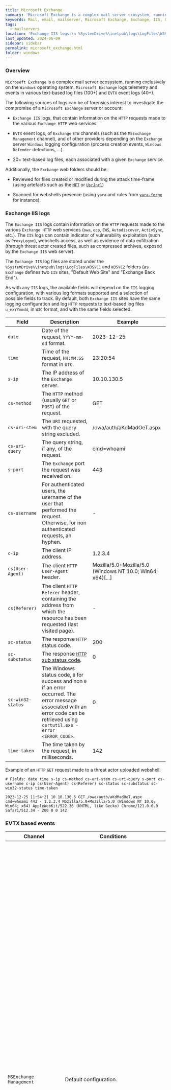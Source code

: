 ```yaml
---
title: Microsoft Exchange
summary: 'Microsoft Exchange is a complex mail server ecosystem, running exclusively on the Windows operating system. Microsoft Exchange logs telemetry and events in various text-based log files (100+) and EVTX event logs (40+).\n\nThe following sources of logs can be of forensics interest to investigate the compromise of a Microsoft Exchange server or account:\n - Exchange IIS logs, that contain information on the HTTP requests made to the various Exchange HTTP web services.\n - EVTX event logs, of Exchange ETW channels (such as the "MSExchange Management" channel), and of other providers depending on the Exchange server Windows logging configuration.\n - 20+ text-based log files, each associated with a given Exchange service.'
keywords: Mail, email, mailserver, Microsoft Exchange, Exchange, IIS, Outlook, EWS, ECP, OWA, ActiveSync, MAPI, Message Tracking, Autodiscover, OAB, RpcHttp, SMTP, MSExchange Management, MSExchange CmdletLogs, ExchangePowerShell, webshell, W3SVC1, W3SVC2, u_exYYmmdd, c-ip, CVE-2021-26855, 26858, 27065, 26857, ProxyLogon, Get-ExchangeServer, Get-Mailbox, Get-Recipient, Get-MailboxPermission, Get-MailboxRegionalConfiguration, Get-InboxRule, Search-Mailbox, New-MailboxSearch, New-MailboxExportRequest, Remove-MailboxExportRequest, Set-Mailbox, Set-InboxRule, New-InboxRule, Enable-InboxRule, New-TransportRule, Add-MailboxPermission, Add-MailboxFolderPermission, Add-RecipientPermission, Set-TransportRule, New-ManagementRoleAssignment, New-ExchangeCertificate
tags:
  - mailservers
location: 'Exchange IIS logs:\n %SystemDrive%\inetpub\logs\LogFiles\W3SVC1 and W3SVC2 folders.\n\n ETW channels:\n MSExchange Management, for usage of cmdlets from the ExchangePowerShell module (that interact with the Exchange Web Services API).\n Microsoft-Windows-Windows Defender/Operational, events 1006 / 1116 and 1007 / 1117, for detections of suspicious behavior related to Exchange.\n Security event 4688, if "Audit Process Creation" is enabled, to identity suspicious process spawned by the Exchange IIS process.\n\nExchange components (EWS, ECP, OWA, ExchangePowerShell, ActiveSync, MAPI, etc.) text-based logs:\n %SystemDrive%\Program Files\Microsoft\Exchange Server\V15\Logging and TransportRoles folders.'
last_updated: 2024-06-09
sidebar: sidebar
permalink: microsoft_exchange.html
folder: windows
---
```


### Overview

`Microsoft Exchange` is a complex mail server ecosystem, running exclusively on
the `Windows` operating system. `Microsoft Exchange` logs telemetry and
events in various text-based log files (100+) and `EVTX` event logs (40+).

The following sources of logs can be of forensics interest to investigate the
compromise of a `Microsoft Exchange` server or account:

  - `Exchange IIS` logs, that contain information on the `HTTP` requests made
    to the various `Exchange HTTP` web services.

  - `EVTX` event logs, of `Exchange` `ETW` channels (such as the
    `MSExchange Management` channel), and of other providers depending on the
    `Exchange` server `Windows` logging configuration (process creation events,
    `Windows Defender` detections, ...).

  - 20+ text-based log files, each associated with a given `Exchange` service.

Additionally, the `Exchange` web folders should be:

  - Reviewed for files created or modified during the attack time-frame (using
    artefacts such as the [`MFT`](./../windows/ntfs_mft.md) or
    [`UsrJnrl`](./../windows/ntfs_usnjrnl.md))

  - Scanned for webshells presence (using `yara` and rules from
    [`yara-forge`](https://yarahq.github.io/) for instance).

### Exchange IIS logs

The `Exchange IIS` logs contain information on the `HTTP` requests made to the
various `Exchange HTTP` web services (`owa`, `ecp`, `EWS`, `Autodiscover`,
`ActivSync`, etc.). The `IIS` logs can contain indicator of vulnerability
exploitation (such as `ProxyLogon`), webshells access, as well as evidence of
data exfiltration (through threat actor created files, such as compressed
archives, exposed by the `Exchange IIS` web server).

The `Exchange IIS` log files are stored under the
`%SystemDrive%\inetpub\logs\LogFiles\W3SVC1` and `W3SVC2` folders (as
`Exchange` defines two `IIS` sites, "Default Web Site" and "Exchange Back
End").

As with any `IIS` logs, the available fields will depend on the `IIS` logging
configuration, with various log formats supported and a selection of possible
fields to track. By default, both `Exchange IIS` sites have the same logging
configuration and log `HTTP` requests to text-based log files `u_exYYmmdd`, in
`W3C` format, and with the same fields selected.

| Field | Description | Example |
|-------|-------------|---------|
| `date` | Date of the request, `YYYY-mm-dd` format. | 2023-12-25 |
| `time` | Time of the request, `HH:MM:SS` format in `UTC`. | 23:20:54 |
| `s-ip` | The IP address of the `Exchange` server. | 10.10.130.5 |
| `cs-method` | The `HTTP` method (usually `GET` or `POST`) of the request. | GET |
| `cs-uri-stem` | The `URI` requested, with the query string excluded. | /owa/auth/aKdMadOeT.aspx |
| `cs-uri-query` | The query string, if any, of the request. | cmd=whoami |
| `s-port` | The `Exchange` port the request was received on. | 443 |
| `cs-username` | For authenticated users, the username of the user that performed the request. Otherwise, for non authenticated requests, an hyphen. | - |
| `c-ip` | The client IP address. | 1.2.3.4 |
| `cs(User-Agent)` | The client `HTTP` `User-Agent` header. | Mozilla/5.0+Mozilla/5.0 (Windows NT 10.0; Win64; x64)[...] |
| `cs(Referer)` | The client `HTTP` `Referer` header, containing the address from which the resource has been requested (last visited page). | - |
| `sc-status` | The response `HTTP` status code. | 200 |
| `sc-substatus` | The response [`HTTP` sub status code](https://learn.microsoft.com/en-us/troubleshoot/developer/webapps/iis/www-administration-management/http-status-code). | 0 |
| `sc-win32-status` | The Windows status code, `0` for success and non `0` if an error occurred. The error message associated with an error code can be retrieved using `certutil.exe -error <ERROR_CODE>`. | 0 |
| `time-taken` | The time taken by the request, in milliseconds. | 142 |

Example of an `HTTP` `GET` request made to a threat actor uploaded webshell:

```
# Fields: date time s-ip cs-method cs-uri-stem cs-uri-query s-port cs-username c-ip cs(User-Agent) cs(Referer) sc-status sc-substatus sc-win32-status time-taken

2023-12-25 11:54:21 10.10.130.5 GET /owa/auth/aKdMadOeT.aspx cmd=whoami 443 - 1.2.3.4 Mozilla/5.0+Mozilla/5.0 (Windows NT 10.0; Win64; x64) AppleWebKit/522.36 (KHTML, like Gecko) Chrome/121.0.0.0 Safari/512.34 - 200 0 0 142
```

### EVTX based events

| Channel | Conditions | Events |
|---------|------------|--------|
| `MSExchange Management` | Default configuration. | The `MSExchange CmdletLogs` provider logs, to the `MSExchange Management` channel, usage of cmdlets from the `ExchangePowerShell` module. The cmdlets of the `ExchangePowerShell` module can be used to perform a number of actions through the `Exchange Web Services (EWS)` API, such as managing the Exchange server and its mailboxes, searching and exporting mailboxes content, setting email forward rules, etc. <br><br> Event `1: Cmdlet suceeded. Cmdlet <CMDLET>, parameters <COMMAND_LINE_PARAMETERS>`. <br><br> Event `6: Cmdlet failed. Cmdlet <CMDLET>, parameters <COMMAND_LINE_PARAMETERS>`, with the error details in the raw event data. <br><br> Information of interest: <br> - The PowerShell `cmdlet` used, with the associated parameters. <br><br> Among other, the executions of the following `ExchangePowerShell` cmdlets should be reviewed: <br><br> *Reconnaissance* <br> - [`Get-ExchangeServer`](https://learn.microsoft.com/en-us/powershell/module/exchange/get-exchangeserver) <br> - [`Get-Mailbox`](https://learn.microsoft.com/en-us/powershell/module/exchange/get-mailbox) <br> - [`Get-Recipient`](https://learn.microsoft.com/en-us/powershell/module/exchange/get-recipient) <br> - [`Get-MailboxPermission`](https://learn.microsoft.com/en-us/powershell/module/exchange/get-mailboxpermission) <br> - [`Get-MailboxRegionalConfiguration`](https://learn.microsoft.com/en-us/powershell/module/exchange/get-mailboxregionalconfiguration) <br> - [`Get-InboxRule`](https://learn.microsoft.com/en-us/powershell/module/exchange/get-inboxrule) <br><br> *Mailbox search for data access* <br> - [`Search-Mailbox`](https://learn.microsoft.com/en-us/powershell/module/exchange/search-mailbox) <br> - [`New-MailboxSearch`](https://learn.microsoft.com/en-us/powershell/module/exchange/new-mailboxsearch) <br> - [`New-MailboxExportRequest`](https://learn.microsoft.com/en-us/powershell/module/exchange/new-mailboxexportrequest) <br> - [`Remove-MailboxExportRequest`](https://learn.microsoft.com/en-us/powershell/module/exchange/remove-mailboxexportrequest) <br><br> *Configuration of email forwarding for persistent data exfiltration (through direct email forwarding, inbox rules, or transport rules)* <br> - [`Set-Mailbox`](https://learn.microsoft.com/en-us/powershell/module/exchange/set-mailbox), with `ForwardingSmtpAddress` to forward emails or `HiddenFromAddressListsEnabled` to hide the mailbox from the `Global Address List` <br> - [`Set-InboxRule`](https://learn.microsoft.com/en-us/powershell/module/exchange/set-inboxrule) <br> - [`New-InboxRule`](https://learn.microsoft.com/en-us/powershell/module/exchange/new-inboxrule) <br> - [`Enable-InboxRule`](https://learn.microsoft.com/en-us/powershell/module/exchange/enable-inboxrule) <br> - [`New-TransportRule`](https://learn.microsoft.com/en-us/powershell/module/exchange/new-transportrule) <br><br> *Configuration of mailbox delegations for persistent access (to access a mailbox / mailbox's folder or to send emails from the mailbox)* <br> - [`Add-MailboxPermission`](https://learn.microsoft.com/en-us/powershell/module/exchange/add-mailboxpermission) <br> - [`Add-MailboxFolderPermission`](https://learn.microsoft.com/en-us/powershell/module/exchange/add-mailboxfolderpermission) <br> - [`Add-RecipientPermission`](https://learn.microsoft.com/en-us/powershell/module/exchange/add-recipientpermission) <br> - [`Set-TransportRule`](https://learn.microsoft.com/en-us/powershell/module/exchange/set-transportrule) <br><br> *Administration of the Exchange server* <br> - [`Set-RoleGroup`](https://learn.microsoft.com/fr-fr/powershell/module/exchange/set-rolegroup) <br> - [`New-ManagementRoleAssignment`](https://learn.microsoft.com/en-us/powershell/module/exchange/new-managementroleassignment), including the `Mailbox Import Export` role to export mailbox content <br> - [`New-ExchangeCertificate`](https://learn.microsoft.com/en-us/powershell/module/exchange/new-exchangecertificate) |
| `Microsoft-Windows-Windows Defender/Operational` | Requires `Windows Defender` to be running. | `Windows Defender` integrates a number of detections for suspicious `Exchange` behavior: `Exchange IIS` process spwaning `PowerShell` or `cmd` (`IISExchgSpawnCMD.A`), exploitation of the `ProxyLogon` vulnerability (`Exploit:Win32/CVE-2021-31207.B` / `Behavior:Win32/SuspExchgSession.E`), etc. <br><br> Standard [events `1006` / `1116` and `1007` / `1117`](./../windows/etw_windows_defender.md#windows-defender-malware-detection-events) will be logged for detections of suspicious behavior related to `Exchange`. |
| `Security` | Requires `Audit Process Creation` to be enabled. <br><br> Requires `ProcessCreationIncludeCmdLine_Enabled` to be enabled for the command line to be logged. | [Event `4688: A new process has been created`](./../windows/etw_process_creation.md). <br><br> Can be used to identity suspicious process (`NewProcessName`), such as `powershell.exe` or `cmd.exe`, spawned (`ParentProcessName`) by the `Exchange IIS` process `w3wp.exe`. |

### Exchange components text-based logs

#### Overview

`Exchange` default install folder: `%SystemDrive%\Program Files\Microsoft\Exchange Server\V15\`.

| Component | Path | Description |
|-----------|------|-------------|
| `Exchange AgentLog` | \<EXCHANGE_FOLDER\>\TransportRoles\Logs\FrontEnd\AgentLog\AgentLog\*.log | `AgentLog` logs contain the actions performed on a message by specific [`Exchange` anti-spam agents](https://learn.microsoft.com/en-us/exchange/anti-spam-agent-logging-exchange-2013-help). |
| `Exchange Autodiscover HttpProxy` | \<EXCHANGE_FOLDER\>\Logging\HttpProxy\Autodiscover\HttpProxy_\*.log | `Autodiscover` logs contain client interactions to the [`Autodiscover` service](https://learn.microsoft.com/en-us/exchange/architecture/client-access/autodiscover), which is used by clients to retrieve information on the `Exchange` infrastructure. `Autodiscover` is typically used to find the `EWS` endpoint `URL` for `Exchange Web Services (EWS)` clients. |
| `Exchange CosmosQueue` | \<EXCHANGE_FOLDER\>\Logging\CosmosQueue\audit\*.LOG | `CosmosQueue` logs contain some administration actions performed, such as `New-Mailbox` or `Set-Mailbox`, with the account that performed the operation. |
| `Exchange ActiveSync (EAS) HttpProxy` | \<EXCHANGE_FOLDER\>\Logging\HttpProxy\Eas\HttpProxy_\*.log | `Exchange ActiveSync` logs contain client interactions through the [`Exchange ActiveSync`](https://learn.microsoft.com/en-us/exchange/clients/exchange-activesync/exchange-activesync) protocol. `Exchange ActiveSync` is an `Exchange` synchronization protocol design to let mobile devices access their mailbox items (such as email messages, meetings, and contacts). |
| `Exchange Control Panel (ECP)` | \<EXCHANGE_FOLDER\>\Logging\ECP\Activity\ECPActivity_\*.LOG <br><br> \<EXCHANGE_FOLDER\>\Logging\ECP\Server\ECPServer\*.LOG <br><br> \<EXCHANGE_FOLDER\>\Logging\HttpProxy\Ecp\HttpProxy_\*.log | `Exchange Control Panel (ECP)` logs contain client interactions with the web-based management console [`Exchange Control Panel (ECP)` interface](https://learn.microsoft.com/en-us/exchange/architecture/client-access/exchange-admin-center?view=exchserver-2019). The `ECP`, accessible at `https://<EXCHANGE_SERVER>/ecp`, can be used to administer `Exchange` components (management of mailboxes, creation of policies to manage mail traffic, etc.). |
| `Exchange Web Services (EWS)` API | \<EXCHANGE_FOLDER\>\Logging\Ews\Ews_\*.log <br><br> \<EXCHANGE_FOLDER\>\Logging\HttpProxy\Ews\HttpProxy_\*.log | `Exchange Web Services` logs contain client interactions with the [`EWS` API](https://learn.microsoft.com/en-us/exchange/client-developer/exchange-web-services/ews-applications-and-the-exchange-architecture), which provides access to mailbox items (such as email messages, meetings, and contacts). The `EWS` API is notably used by the cmdlets of the `ExchangePowerShell` module. |
| `Exchange Messaging Application Programming Interface (MAPI)` | \<EXCHANGE_FOLDER\>\Logging\HttpProxy\Mapi\HttpProxy_\*.log | [`Exchange Messaging Application Programming Interface (MAPI)`](https://learn.microsoft.com/en-us/exchange/clients/mapi-over-http/mapi-over-http) over `HTTP` `HttpProxy` logs. The `MAPI` transport protocol is notably used by the `Outlook` client to access and synchronize locally mailboxes data. |
| `Exchange Message Tracking` | \<EXCHANGE_FOLDER\>\TransportRoles\Logs\MessageTracking\MSG\*.LOG | [`Exchange Message Tracking` logs](https://learn.microsoft.com/en-us/Exchange/mail-flow/transport-logs/message-tracking) contain detailed information about the history of each email message as it travels through an `Exchange` server, including the emails sender and recipient addresses and subject. |
| `Exchange Offline Address Book (OAB)` | \<EXCHANGE_FOLDER\>\Logging\HttpProxy\Oab\HttpProxy_\*.log | `Exchange Offline Address Book (OAB)` logs contain access to the `OAB` feature, which allow `Outlook` users to cache the contents of the `Global Address List (GAL)` (to access it even when no longer connected to an `Exchange` server). |
| `Exchange Outlook Web Access (OWA)` | \<EXCHANGE_FOLDER\>\Logging\HttpProxy\Owa\HttpProxy_\*.log | `Exchange Outlook Web Access (OWA)` logs contain clients interactions with the `Outlook Web Access (OWA)` webmail interface, that can be used by end-users to access and manage their mailbox (reading, sending, and deletion of emails, creation of inbox rules, etc.). |
| `PowerShell CmdletInfra` and `HttpProxy` | \<EXCHANGE_FOLDER\>\Logging\CmdletInfra\LocalPowerShell\Cmdlet\\* <br><br> \<EXCHANGE_FOLDER\>\Logging\CmdletInfra\Powershell-Proxy\Cmdlet\\* <br><br> \<EXCHANGE_FOLDER\>\Logging\HttpProxy\PowerShell\HttpProxy_\*.log | `PowerShell CmdletInfra` and `HttpProxy` logs contain the `ExchangePowerShell` cmdlets executed, and can be an alternative to the `MSExchange Management.evtx` event logs. <br><br> Information of interest: <br> - The PowerShell `cmdlet` used, with the associated parameters. <br> - The user that executed the cmdlet. |
| `Exchange RPC over HTTP` | \<EXCHANGE_FOLDER\>\Logging\HttpProxy\RpcHttp\HttpProxy_\*.log | `Exchange RPC over HTTP` log contains requests over the `RpcHttp` transport protocol, which is / was notably used by the `Outlook` client for mailboxes access. The `RpcHttp` transport protocol has been replaced by the `MAPI over HTTP` protocol. |
| `Exchange SmtpReceive` <br><br> `Exchange SmtpSend` | \<EXCHANGE_FOLDER\>\TransportRoles\Logs\FrontEnd\ProtocolLog\SmtpReceive\RECV\*.LOG <br><br> \<EXCHANGE_FOLDER\>\TransportRoles\Logs\FrontEnd\ProtocolLog\SmtpSend\SEND\*.LOG | `Exchange SMTP Receive` and `Exchange SMTP Send Protocol` protocols logs contain, respectively, the inbound and outbound `SMTP` requests. |

#### Examples of (some) Exchange components logs

{% include note.html content="Exchange AgentLog logs" %}

Example log filename: `AgentLog20220913-1.LOG`.

```
#Software: Microsoft Exchange Server
#Version: 15.0.0.0
#Log-type: Agent Log
#Date: 2022-09-13T14:38:59.177Z
#Fields: Timestamp,SessionId,LocalEndpoint,RemoteEndpoint,EnteredOrgFromIP,MessageId,P1FromAddress,P2FromAddresses,Recipient,NumRecipients,Agent,Event,Action,SmtpResponse,Reason,ReasonData,Diagnostics,NetworkMsgID,TenantID,Directionality
2022-09-13T14:38:59.177Z,1234DADADA795F2,10.10.10.10,95.11.22.33:46904,95.11.22.33,,user.name@domain.com,user.name@domain.com;,user.name2@domain2.com,1,Inbound Trust Agent,OnEndOfHeaders,ModifyHeaders,,,,Cross premises headers filtered,12345678-3232-2323-1111-12345679987,,Incoming
2022-09-13T14:51:57.936Z,1234DADADA79623,10.10.10.10,95.11.22.33:56804,95.11.22.33,,user.name@domain.com,user.name@domain.com;,user.name2@domain2.com,1,Inbound Trust Agent,OnEndOfHeaders,ModifyHeaders,,,,Cross premises headers filtered,12345678-3232-2323-1111-98765465465,,Incoming
```

{% include note.html content="Exchange Autodiscover HttpProxy logs" %}

Example log filename: `Autodiscover\HttpProxy_2023010919-1.LOG`.

```
#Software: Microsoft Exchange Server
#Version: 15.01.2375.007
#Log-type: HttpProxy Logs
#Date: 2023-01-09T19:00:00.130Z
#Fields: DateTime,RequestId,MajorVersion,MinorVersion,BuildVersion,RevisionVersion,ClientRequestId,Protocol,UrlHost,UrlStem,ProtocolAction,AuthenticationType,IsAuthenticated,AuthenticatedUser,Organization,AnchorMailbox,UserAgent,ClientIpAddress,ServerHostName,HttpStatus,BackEndStatus,ErrorCode,Method,ProxyAction,TargetServer,TargetServerVersion,RoutingType,RoutingHint,BackEndCookie,ServerLocatorHost,ServerLocatorLatency,RequestBytes,ResponseBytes,TargetOutstandingRequests,AuthModulePerfContext,HttpPipelineLatency,CalculateTargetBackEndLatency,GlsLatencyBreakup,TotalGlsLatency,AccountForestLatencyBreakup,TotalAccountForestLatency,ResourceForestLatencyBreakup,TotalResourceForestLatency,ADLatency,SharedCacheLatencyBreakup,TotalSharedCacheLatency,ActivityContextLifeTime,ModuleToHandlerSwitchingLatency,ClientReqStreamLatency,BackendReqInitLatency,BackendReqStreamLatency,BackendProcessingLatency,BackendRespInitLatency,BackendRespStreamLatency,ClientRespStreamLatency,KerberosAuthHeaderLatency,HandlerCompletionLatency,RequestHandlerLatency,HandlerToModuleSwitchingLatency,ProxyTime,CoreLatency,RoutingLatency,HttpProxyOverhead,TotalRequestTime,RouteRefresherLatency,UrlQuery,BackEndGenericInfo,GenericInfo,GenericErrors,EdgeTraceId,DatabaseGuid,UserADObjectGuid,PartitionEndpointLookupLatency,RoutingStatus
2023-01-09T19:00:00.130Z,5e58f5e5-1ddc-48d3-82c6-0199bc121640,15,1,2375,7,,Autodiscover,autodiscover.domain.com,/autodiscover/autodiscover.xml,,NTLM,true,DOMAIN\username,,Sid~S-1-5-21-123456789-9876543211-123456798-4343,AppleExchangeWebServices/818.120.2 accountsd/113,95.1.2.3,SERVER-HOSTNAME,200,200,,POST,Proxy,SERVER-HOSTNAME.domain.test,15.01.2375.000,IntraForest,WindowsIdentity,Database~fb7adba2-51f4-47e3-b170-fd39f85aaf35~~2023-02-08T18:59:59~domain.test~1,,,336,327,,,0,0,,0,,0,,0,0,,0,13,0,1,0,0,11,0,0,0,0,0,13,0,11,1,1,1,13,,,,BeginRequest=2023-01-09T19:00:00.116Z;CorrelationID=<empty>;ProxyState-Run=None;RandomBE=SERVER-HOSTNAME.domain.test~1942063431;FEAuth=BEVersion-1942063431;BeginGetRequestStream=2023-01-09T19:00:00.117Z;OnRequestStreamReady=2023-01-09T19:00:00.118Z;BeginGetResponse=2023-01-09T19:00:00.118Z;OnResponseReady=2023-01-09T19:00:00.129Z;EndGetResponse=2023-01-09T19:00:00.129Z;ProxyState-Complete=ProxyResponseData;SharedCacheGuard=0;EndRequest=2023-01-09T19:00:00.130Z;,,,|RoutingDB:fb7adba2-51f4-47e3-b170-fd39f85aaf35|RoutingDB:fb7adba2-51f4-47e3-b170-fd39f85aaf35,,,CafeV1
```

{% include note.html content="Exchange CosmosQueue logs" %}

Example log filename: `audit20230111-1.LOG`.

```
#Software: Microsoft Exchange
#Version: 15.01.2375.007
#Log-type: audit
#Date: 2023-01-11T15:56:33.189Z
#Fields: Timestamp,Server,TenantId,RecordType,Data,UserKey,RecordId,Operation,Workload,ResultStatus,Version,Scope
2023-01-11T15:56:33.189Z,SERVER-HOSTNAME,00000000-0000-0000-0000-000000000000,ExchangeAdmin,"{""CreationTime"":""2023-01-11T16:56:11"",""Id"":""12345678-1234-1234-123456789987654"",""Operation"":""Set-Mailbox"",""OrganizationId"":""00000000-0000-0000-0000-000000000000"",""RecordType"":1,""ResultStatus"":""True"",""UserKey"":""AUTORITE NT\\Système (MSExchangeHMHost)"",""UserType"":3,""Version"":1,""Workload"":""Exchange"",""ObjectId"":""DOMAIN.TEST\/Microsoft Exchange System Objects\/Monitoring Mailboxes\/HealthMailboxXXX"",""UserId"":""AUTORITE NT\\Système (MSExchangeHMHost)"",""ExternalAccess"":false,""OrganizationName"":""First Org"",""OriginatingServer"":""SERVER-HOSTNAME (15.01.2375.007)"",""Parameters"":[{""Name"":""Identity"",""Value"":""DOMAIN.TEST\/Microsoft Exchange System Objects\/Monitoring Mailboxes\/HealthMailboxXXX""},{""Name"":""Password"",""Value"":""<Secure Information Omitted>""}]}",AUTORITE NT\Système (MSExchangeHMHost),12345678-1234-1234-123456789987654,Set-Mailbox,Exchange,True,1,Online
```

{% include note.html content="Exchange ActiveSync (EAS) HttpProxy logs" %}

Example log filename: `Eas\HttpProxy_2023011116-1.LOG`.

```
#Software: Microsoft Exchange Server
#Version: 15.01.2375.007
#Log-type: HttpProxy Logs
#Date: 2023-01-11T16:00:11.478Z
#Fields: DateTime,RequestId,MajorVersion,MinorVersion,BuildVersion,RevisionVersion,ClientRequestId,Protocol,UrlHost,UrlStem,ProtocolAction,AuthenticationType,IsAuthenticated,AuthenticatedUser,Organization,AnchorMailbox,UserAgent,ClientIpAddress,ServerHostName,HttpStatus,BackEndStatus,ErrorCode,Method,ProxyAction,TargetServer,TargetServerVersion,RoutingType,RoutingHint,BackEndCookie,ServerLocatorHost,ServerLocatorLatency,RequestBytes,ResponseBytes,TargetOutstandingRequests,AuthModulePerfContext,HttpPipelineLatency,CalculateTargetBackEndLatency,GlsLatencyBreakup,TotalGlsLatency,AccountForestLatencyBreakup,TotalAccountForestLatency,ResourceForestLatencyBreakup,TotalResourceForestLatency,ADLatency,SharedCacheLatencyBreakup,TotalSharedCacheLatency,ActivityContextLifeTime,ModuleToHandlerSwitchingLatency,ClientReqStreamLatency,BackendReqInitLatency,BackendReqStreamLatency,BackendProcessingLatency,BackendRespInitLatency,BackendRespStreamLatency,ClientRespStreamLatency,KerberosAuthHeaderLatency,HandlerCompletionLatency,RequestHandlerLatency,HandlerToModuleSwitchingLatency,ProxyTime,CoreLatency,RoutingLatency,HttpProxyOverhead,TotalRequestTime,RouteRefresherLatency,UrlQuery,BackEndGenericInfo,GenericInfo,GenericErrors,EdgeTraceId,DatabaseGuid,UserADObjectGuid,PartitionEndpointLookupLatency,RoutingStatus
2023-01-11T16:06:06.997Z,823d6c00-01f1-4067-9002-18ff1cf2e5d9,15,1,2375,7,,Eas,webmail.domain.com,/Microsoft-Server-ActiveSync/default.eas,,Basic,true,DOMAIN\username,,Sid~S-1-5-21-123456789-9876543211-123456798-4343,Outlook-iOS-Android/1.0,20.10.20.30,SERVER-HOSTNAME,403,403,,OPTIONS,Proxy,SERVER-HOSTNAME.domain.test,15.01.2375.000,IntraForest,WindowsIdentity-NoDatabase,,,,0,5278,,,30,7,,0,2;,2,,0,2,,0,19068,1,,,,19027,0,0,1,0,0,19037,0,19028,10,10,40,19068,,?Cmd=Options&User=domain.test%5Cusername&DeviceId=1234567987987987987987987987987&DeviceType=Outlook,,BeginRequest=2023-01-11T16:05:47.929Z;CorrelationID=<empty>;ProxyState-Run=None;AccountForestGuard_domain.test=1;FEAuth=BEVersion-1942063431;RoutingEntry=DatabaseGuid:fb7adba2-51f4-47e3-b170-fd39f85aaf35%40domain.test%40domain.test Server:SERVER-HOSTNAME.domain.test+1942063431@638070367506148886;NewConnection=fe80::1234:5678:62ef:245e%3&0;BeginGetResponse=2023-01-11T16:05:47.970Z;OnResponseReady=2023-01-11T16:06:06.996Z;EndGetResponse=2023-01-11T16:06:06.996Z;ProxyState-Complete=ProxyResponseData;SharedCacheGuard=0;EndRequest=2023-01-11T16:06:06.997Z;I32:ATE.C[DC-HOSTNAME.domain.test]=2;F:ATE.AL[DC-HOSTNAME.domain.test]=0.5;I32:ADS.C[DC-HOSTNAME]=2;F:ADS.AL[DC-HOSTNAME]=1.700816,WebExceptionStatus=ProtocolError;ResponseStatusCode=403;WebException=System.Net.WebException: Le serveur distant a retourné une erreur : (403) Interdit.    à System.Net.HttpWebRequest.EndGetResponse(IAsyncResult asyncResult)    à Microsoft.Exchange.HttpProxy.ProxyRequestHandler.<>c__DisplayClass197_0.<OnResponseReady>b__0();,,|RoutingDB:fb7adba2-51f4-47e3-b170-fd39f85aaf35,,,CafeV1
```

{% include note.html content="Exchange Control Panel (ECP)` Activity logs" %}

Example log filename: `ECPActivity_11500_20230111-1.LOG`.

```
#Software: Microsoft Exchange Server
#Version: 15.0.0.0
#Log-type: ECP Activity Context Log
#Date: 2023-01-10T00:02:11.539Z
#Fields: TimeStamp,ServerName,EventId,EventData
2023-01-10T00:52:12.021Z,SERVER-HOSTNAME,Request,S:PSA=<PII>HealthMailboxXXX@domain.com</PII>;S:URL=https://localhost:444/ecp/RulesEditor/InboxRules.svc/GetList?msExchEcpCanary=CANARY-fk60n05Eauw.;S:Bld=15.1.2375.7;S:ActID=12345678-1234-1234-123456789987654;Dbl:MAPI.T[SERVER-HOSTNAME.44445678-1234-1234-123456789987654]=3;Dbl:BudgUse.T[]=12.0008001327515;I32:ADS.C[DC-HOSTNAME]=1;F:ADS.AL[DC-HOSTNAME]=1.692039;I32:ADR.C[DC-HOSTNAME]=2;F:ADR.AL[DC-HOSTNAME]=0.5463775;Dbl:EXR.T[SERVER-HOSTNAME.44445678-1234-1234-123456789987654]=1;I32:ROP.C[SERVER-HOSTNAME.44445678-1234-1234-123456789987654]=13654639;I32:MAPI.C[SERVER-HOSTNAME.44445678-1234-1234-123456789987654]=9;I32:RPC.C[SERVER-HOSTNAME.44445678-1234-1234-123456789987654]=4;I32:ATE.C[DC-HOSTNAME.DOMAIN.TEST]=2;F:ATE.AL[DC-HOSTNAME.DOMAIN.TEST]=0;Dbl:RPC.T[SERVER-HOSTNAME.44445678-1234-1234-123456789987654]=3;Dbl:VCGS.T[SERVER-HOSTNAME]=0;I32:MB.C[SERVER-HOSTNAME.44445678-1234-1234-123456789987654]=4;F:MB.AL[SERVER-HOSTNAME.44445678-1234-1234-123456789987654]=0.75;I32:VCGS.C[SERVER-HOSTNAME]=1;S:WLM.Bal=2.147484E+09;Dbl:WLM.TS=16
2023-01-10T00:47:12.020Z,SERVER-HOSTNAME,Request,S:URL=https://localhost:444/ecp/logoff.aspx;S:Bld=15.1.2375.7;S:ActID=555555678-1234-1234-123456789987654;Dbl:WLM.TS=0
```

{% include note.html content="Exchange Control Panel (ECP)` Server logs" %}

Example log filename: `ECPServer20230111-1.LOG`.

```
#Software: Microsoft Exchange Server
#Version: 15.0.0.0
#Log-type: ECP Server Log
#Date: 2023-01-11T00:02:33.938Z
#Fields: TimeStamp,ServerName,EventId,EventData
2023-01-11T00:02:33.966Z,SERVER-HOSTNAME,ECP.Request,S:TIME=13;S:SID=666655678-1234-1234-123456789987654;S:CMD=Get-InboxRule;S:REQID=;S:URL=/ecp/RulesEditor/InboxRules.svc/GetList?msExchEcpCanary=CANARY;S:REFERRER=;S:EX=;S:ACTID=775555678-1234-1234-123456789987654;S:RS=0;S:BLD=15.1.2375.7;S:TNAME=<null>;S:TID=;S:USID=88555678-1234-1234-123456789987654;S:EDOID=;S:ACID=
```

{% include note.html content="Exchange Control Panel (ECP) HttpProxy logs" %}

Example log filename: `Ecp\HttpProxy_2023010611-1.LOG`.

```
#Software: Microsoft Exchange Server
#Version: 15.01.2375.007
#Log-type: HttpProxy Logs
#Date: 2023-01-06T11:00:05.327Z
#Fields: DateTime,RequestId,MajorVersion,MinorVersion,BuildVersion,RevisionVersion,ClientRequestId,Protocol,UrlHost,UrlStem,ProtocolAction,AuthenticationType,IsAuthenticated,AuthenticatedUser,Organization,AnchorMailbox,UserAgent,ClientIpAddress,ServerHostName,HttpStatus,BackEndStatus,ErrorCode,Method,ProxyAction,TargetServer,TargetServerVersion,RoutingType,RoutingHint,BackEndCookie,ServerLocatorHost,ServerLocatorLatency,RequestBytes,ResponseBytes,TargetOutstandingRequests,AuthModulePerfContext,HttpPipelineLatency,CalculateTargetBackEndLatency,GlsLatencyBreakup,TotalGlsLatency,AccountForestLatencyBreakup,TotalAccountForestLatency,ResourceForestLatencyBreakup,TotalResourceForestLatency,ADLatency,SharedCacheLatencyBreakup,TotalSharedCacheLatency,ActivityContextLifeTime,ModuleToHandlerSwitchingLatency,ClientReqStreamLatency,BackendReqInitLatency,BackendReqStreamLatency,BackendProcessingLatency,BackendRespInitLatency,BackendRespStreamLatency,ClientRespStreamLatency,KerberosAuthHeaderLatency,HandlerCompletionLatency,RequestHandlerLatency,HandlerToModuleSwitchingLatency,ProxyTime,CoreLatency,RoutingLatency,HttpProxyOverhead,TotalRequestTime,RouteRefresherLatency,UrlQuery,BackEndGenericInfo,GenericInfo,GenericErrors,EdgeTraceId,DatabaseGuid,UserADObjectGuid,PartitionEndpointLookupLatency,RoutingStatus
2023-01-06T11:47:32.435Z,29d1a846-41f6-4da6-9dbf-dd8a9151ce59,15,1,2375,7,,Ecp,95.1.2.3,/ecp/Current/exporttool/microsoft.exchange.ediscovery.exporttool.application,,FBA,false,,,ServerVersion~Version 15.0 (Build 0.0),Mozilla/5.0 zgrab/0.x,95.5.6.8,SERVER-HOSTNAME,200,200,,GET,Proxy,SERVER-HOSTNAME.domain.test,15.01.2375.000,IntraForest,EDiscoveryExportTool-ServerVersion,,,,0,10112,,,0,6,,0,,0,,0,0,,0,29,0,,,,21,1,0,0,,0,29,0,23,7,8,8,29,,,,BeginRequest=2023-01-06T11:47:32.406Z;CorrelationID=<empty>;ProxyState-Run=None;FEAuth=BEVersion-1942063431;Krb=UA;CT=An;NewConnection=95.1.2.3&0;BeginGetResponse=2023-01-06T11:47:32.413Z;OnResponseReady=2023-01-06T11:47:32.435Z;EndGetResponse=2023-01-06T11:47:32.435Z;ProxyState-Complete=ProxyResponseData;SharedCacheGuard=0;EndRequest=2023-01-06T11:47:32.435Z;,,,,,,CafeV1
```

{% include note.html content="Exchange Web Services (EWS) logs" %}

Example log filename: `Ews_2023010616-1.LOG`.

```
#Software: Microsoft Exchange Server
#Version: 15.01.2375.007
#Log-type: EWS Logs
#Date: 2023-01-06T16:00:06.386Z
#Fields: DateTime,RequestId,MajorVersion,MinorVersion,BuildVersion,RevisionVersion,Ring,ClientRequestId,AuthenticationType,IsAuthenticated,AuthenticatedUser,Organization,UserAgent,VersionInfo,ClientIpAddress,ServerHostName,FrontEndServer,SoapAction,HttpStatus,RequestSize,ResponseSize,ErrorCode,ImpersonatedUser,ProxyAsUser,ActAsUser,Cookie,CorrelationGuid,PrimaryOrProxyServer,TaskType,RemoteBackendCount,LocalMailboxCount,RemoteMailboxCount,LocalIdCount,RemoteIdCount,BeginBudgetConnections,EndBudgetConnections,BeginBudgetHangingConnections,EndBudgetHangingConnections,BeginBudgetAD,EndBudgetAD,BeginBudgetCAS,EndBudgetCAS,BeginBudgetRPC,EndBudgetRPC,BeginBudgetFindCount,EndBudgetFindCount,BeginBudgetSubscriptions,EndBudgetSubscriptions,MDBResource,MDBHealth,MDBHistoricalLoad,ThrottlingPolicy,ThrottlingDelay,ThrottlingRequestType,TotalDCRequestCount,TotalDCRequestLatency,TotalMBXRequestCount,TotalMBXRequestLatency,RecipientLookupLatency,ExchangePrincipalLatency,HttpPipelineLatency,CheckAccessCoreLatency,AuthModuleLatency,CallContextInitLatency,PreExecutionLatency,CoreExecutionLatency,TotalRequestTime,DetailedExchangePrincipalLatency,ClientStatistics,GenericInfo,AuthenticationErrors,GenericErrors,Puid,StartTime,ProcessId,TimeInGC,StartTotalMemory,EndTotalMemory,StartGCCounts,EndGCCounts,TokenBasedThrottlingPolicy,BudgetKey,CoinsCharged,CoinsChargedMethod,SidBudgetInfo,AppBudgetInfo,TenantBudgetInfo,ResourceAccessed,ResourceHealthBasedThreshold,ThrottledBy,BackoffHint,WorkClassification
2023-01-06T16:00:06.410Z,5399c497-d85f-4914-bc22-1ff088e33d72,15,1,2375,7,Unknown,,Logon,true,HealthMailboxXXX@domain.test,DOMAIN.TEST,Ews_AM_Probe/Local (ExchangeServicesClient/15.01.2375.007),Target=None;Req=Exchange2010_SP1/Exchange2010_SP1;,::1,SERVER_HOSTNAME,,GetFolder,200,666,,,HealthMailboxXXX@domain.test,,,92e4ad319de84a06a5baf5b123456789,03a7c763-3ad2-4fac-8313-2b63d63630b3,PrimaryServer,LocalTask,0,1,0,1,0,,,,,,,,,,,,,,,,,,,,[C],0,0,1,0,10,,1,10,,0,14,1,17,,MessageId_0=12345678-9876-451c-ada2-1e987689112c;ResponseTime_0=20;SoapAction_0=GetFolder;,SKU=Unknown;App_BeginReq_Start=0;App_BeginReq_End=0;GetHandler_Start=0;RequestHandler=Wcf;GetHandler_End=0;BackEndAuthenticator=WindowsAuthenticator;TotalBERehydrationModuleLatency=0;CSCWTI=0;ADIdentityCache=Miss;CSCWTI=0;cpn=RUM_ABR/RUM_ABRC/ABR/APAR/EWS_CE/EWS_CEC/APSRH/APRHE/RUM_AER/RUM_AERC/AER/AERC/;cpv=0/0/0/0/15/16/17/17/17/17/17/17/;MailboxTypeCacheSize=21;S:cmn=ID_CDFMS.T;S:AspDispatchLatency.BeginRequest=0;S:ADRS.InclI=1;S:cmv=0;S:AspDispatchLatency.EndRequest=0;S:ADRS.Check=00;S:ServiceTaskMetadata.WatsonReportCount=0;S:WLM.Bal=299999;S:ServiceTaskMetadata.ServiceCommandBegin=15;S:ServiceTaskMetadata.ServiceCommandEnd=16;S:ActivityStandardMetadata.Component=Ews;S:WLM.BT=Ews;S:EwsMetadata.ParticipantResolveLatency=0;S:EwsMetadata.HttpHandlerGetterLatency=0;Dbl:WLM.TS=17;Dbl:MAPI.T[DOMAIN.TEST.fb7adba2-51f4-47e3-b170-fd39f85aaf35]=0;Dbl:BudgUse.T[]=2.00119996070862;I32:ADS.C[DOMAIN.TEST]=1;F:ADS.AL[DOMAIN.TEST]=5.46475;Dbl:CCpu.T[CMD]=0;I32:ROP.C[SERVER-HOSTNAME.fb7adba2-51f4-47e3-b170-fd39f85aaf35]=2898759;I32:MAPI.C[SERVER-HOSTNAME.fb7adba2-51f4-47e3-b170-fd39f85aaf35]=2;I32:RPC.C[SERVER-HOSTNAME.fb7adba2-51f4-47e3-b170-fd39f85aaf35]=1;I32:ATE.C[DOMAIN.TEST.domain.test]=1;F:ATE.AL[DOMAIN.TEST.domain.test]=1;I32:MB.C[SERVER-HOSTNAME.fb7adba2-51f4-47e3-b170-fd39f85aaf35]=1;F:MB.AL[SERVER-HOSTNAME.fb7adba2-51f4-47e3-b170-fd39f85aaf35]=0,,,,2023-01-06T16:00:06.387Z,9716,,137332048,139253608,4038_450_53,4038_450_53,,,,,,,,,,,,
```

{% include note.html content="Exchange Web Services (EWS) HttpProxy logs" %}

Example log filename: `Ews\HttpProxy_2023010601-1.LOG`.

```
#Software: Microsoft Exchange Server
#Version: 15.01.2375.007
#Log-type: HttpProxy Logs
#Date: 2023-01-06T01:00:05.345Z
#Fields: DateTime,RequestId,MajorVersion,MinorVersion,BuildVersion,RevisionVersion,ClientRequestId,Protocol,UrlHost,UrlStem,ProtocolAction,AuthenticationType,IsAuthenticated,AuthenticatedUser,Organization,AnchorMailbox,UserAgent,ClientIpAddress,ServerHostName,HttpStatus,BackEndStatus,ErrorCode,Method,ProxyAction,TargetServer,TargetServerVersion,RoutingType,RoutingHint,BackEndCookie,ServerLocatorHost,ServerLocatorLatency,RequestBytes,ResponseBytes,TargetOutstandingRequests,AuthModulePerfContext,HttpPipelineLatency,CalculateTargetBackEndLatency,GlsLatencyBreakup,TotalGlsLatency,AccountForestLatencyBreakup,TotalAccountForestLatency,ResourceForestLatencyBreakup,TotalResourceForestLatency,ADLatency,SharedCacheLatencyBreakup,TotalSharedCacheLatency,ActivityContextLifeTime,ModuleToHandlerSwitchingLatency,ClientReqStreamLatency,BackendReqInitLatency,BackendReqStreamLatency,BackendProcessingLatency,BackendRespInitLatency,BackendRespStreamLatency,ClientRespStreamLatency,KerberosAuthHeaderLatency,HandlerCompletionLatency,RequestHandlerLatency,HandlerToModuleSwitchingLatency,ProxyTime,CoreLatency,RoutingLatency,HttpProxyOverhead,TotalRequestTime,RouteRefresherLatency,UrlQuery,BackEndGenericInfo,GenericInfo,GenericErrors,EdgeTraceId,DatabaseGuid,UserADObjectGuid,PartitionEndpointLookupLatency,RoutingStatus
2023-01-06T01:00:05.344Z,3656c386-6be1-4301-865a-27c1f99599bd,15,1,2375,7,,Ews,localhost,/ews/,,Negotiate,true,DOMAIN\HealthMailboxXXX,,Sid~S-1-5-21-123456789-9876543211-123456798-1142,AMProbe/Local/ClientAccess,127.0.0.1,SERVER_HOSTNAME,200,,,GET,Proxy,server_hostname.domain.test,15.01.2375.000,IntraForest,WindowsIdentity,,,,0,,,,0,1,,0,,0,,0,0,,0,1,0,,,,,,,,,0,1,0,,1,,1,1,,,,BeginRequest=2023-01-06T01:00:05.343Z;CorrelationID=<empty>;ProxyState-Run=None;FEAuth=BEVersion-1942063431;ProxyState-Complete=PrepareServerRequest;SharedCacheGuard=0;EndRequest=2023-01-06T01:00:05.344Z;,,,|RoutingDB:fb7adba2-51f4-47e3-b170-fd39f85aaf35,,,CafeV1
```

{% include note.html content="Exchange Messaging Application Programming Interface (MAPI) HttpProxy logs" %}

Example log filename: `Mapi\HttpProxy_2023010601-1.LOG`.

```
#Software: Microsoft Exchange Server
#Version: 15.01.2375.007
#Log-type: HttpProxy Logs
#Date: 2023-01-06T01:00:04.124Z
#Fields: DateTime,RequestId,MajorVersion,MinorVersion,BuildVersion,RevisionVersion,ClientRequestId,Protocol,UrlHost,UrlStem,ProtocolAction,AuthenticationType,IsAuthenticated,AuthenticatedUser,Organization,AnchorMailbox,UserAgent,ClientIpAddress,ServerHostName,HttpStatus,BackEndStatus,ErrorCode,Method,ProxyAction,TargetServer,TargetServerVersion,RoutingType,RoutingHint,BackEndCookie,ServerLocatorHost,ServerLocatorLatency,RequestBytes,ResponseBytes,TargetOutstandingRequests,AuthModulePerfContext,HttpPipelineLatency,CalculateTargetBackEndLatency,GlsLatencyBreakup,TotalGlsLatency,AccountForestLatencyBreakup,TotalAccountForestLatency,ResourceForestLatencyBreakup,TotalResourceForestLatency,ADLatency,SharedCacheLatencyBreakup,TotalSharedCacheLatency,ActivityContextLifeTime,ModuleToHandlerSwitchingLatency,ClientReqStreamLatency,BackendReqInitLatency,BackendReqStreamLatency,BackendProcessingLatency,BackendRespInitLatency,BackendRespStreamLatency,ClientRespStreamLatency,KerberosAuthHeaderLatency,HandlerCompletionLatency,RequestHandlerLatency,HandlerToModuleSwitchingLatency,ProxyTime,CoreLatency,RoutingLatency,HttpProxyOverhead,TotalRequestTime,RouteRefresherLatency,UrlQuery,BackEndGenericInfo,GenericInfo,GenericErrors,EdgeTraceId,DatabaseGuid,UserADObjectGuid,PartitionEndpointLookupLatency,RoutingStatus
2023-01-06T01:00:04.124Z,3fe8b64c-9d09-495d-9123-c7759ae9bbfb,15,1,2375,7,R:1b7dabb2-cd5b-4ce0-a65d-b25915e598cf:1;RT:Connect;CI:97c0f33d-7e97-4147-9742-ee1e9a3cc2f4:1;CID:82392570-79d9-402a-8c7c-fbf14bcde8fc,Mapi,SERVER_HOSTNAME.domain.test,/mapi/emsmdb/,,Negotiate,true,DOMAIN\HealthMailboxXXX,domain.test,MailboxGuid~1234567-4444-1234-4567-123456789987,MapiHttpClient,fe80::1234:5678:123abc:245e%3,SERVER_HOSTNAME,200,200,,POST,Proxy,SERVER_HOSTNAME.domain.test,15.01.2375.000,IntraForest,MailboxGuidWithDomain,,,,371,443,,,0,1,,0,,0,,0,0,,0,16,0,0,1,1,11,0,0,0,0,0,16,0,12,3,4,4,16,,?mailboxId=1234567-4444-1234-4567-123456789987@domain.test,,BeginRequest=2023-01-06T01:00:04.107Z;CorrelationID=<empty>;ProxyState-Run=None;FEAuth=BEVersion-1942063431;RoutingEntry=DatabaseGuid:fb7adba2-51f4-47e3-b170-fd39f85aaf35%40domain.test%40domain.test Server:SERVER_HOSTNAME.domain.test+1942063431@638070367506148886;NewConnection=fe80::1234:5678:123abc:245e%3&0;BeginGetRequestStream=2023-01-06T01:00:04.110Z;OnRequestStreamReady=2023-01-06T01:00:04.111Z;BeginGetResponse=2023-01-06T01:00:04.111Z;OnResponseReady=2023-01-06T01:00:04.123Z;EndGetResponse=2023-01-06T01:00:04.123Z;ProxyState-Complete=ProxyResponseData;SharedCacheGuard=0;EndRequest=2023-01-06T01:00:04.124Z;,,,|RoutingDB:fb7adba2-51f4-47e3-b170-fd39f85aaf35,,,CafeV1
2023-01-06T01:00:04.141Z,9b241890-db8d-44c5-a50e-ccdc753cab92,15,1,2375,7,R:1b7dabb2-cd5b-4ce0-a65d-b25915e598cf:2;RT:Execute;CI:97c0f33d-7e97-4147-9742-ee1e9a3cc2f4:1;CID:45534129-271f-4423-bae6-e038600d6c36,Mapi,SERVER_HOSTNAME.domain.test,/mapi/emsmdb/,,Negotiate,true,DOMAIN\HealthMailboxXXX,domain.test,MailboxGuid~1234567-4444-1234-4567-123456789987,MapiHttpClient,10.128.53.11,SERVER_HOSTNAME,200,200,,POST,Proxy,SERVER_HOSTNAME.domain.test,15.01.2375.000,IntraForest,MailboxGuidWithDomain,Database~fb7adba2-51f4-47e3-b170-fd39f85aaf35~~2023-02-05T01:00:04,,,273,295,,,0,0,,0,,0,,0,0,,0,12,0,0,1,0,9,0,0,0,0,0,11,1,9,2,3,3,12,,?mailboxId=1234567-4444-1234-4567-123456789987@domain.test,,BeginRequest=2023-01-06T01:00:04.129Z;CorrelationID=<empty>;ProxyState-Run=None;FEAuth=BEVersion-1942063431;BeginGetRequestStream=2023-01-06T01:00:04.131Z;OnRequestStreamReady=2023-01-06T01:00:04.131Z;BeginGetResponse=2023-01-06T01:00:04.132Z;OnResponseReady=2023-01-06T01:00:04.141Z;EndGetResponse=2023-01-06T01:00:04.141Z;ProxyState-Complete=ProxyResponseData;SharedCacheGuard=0;EndRequest=2023-01-06T01:00:04.141Z;,,,|RoutingDB:fb7adba2-51f4-47e3-b170-fd39f85aaf35,,,CafeV1
2023-01-06T01:00:04.152Z,7119d1a3-0b37-4261-a966-39f54264937e,15,1,2375,7,R:1b7dabb2-cd5b-4ce0-a65d-b25915e598cf:3;RT:Disconnect;CI:97c0f33d-7e97-4147-9742-ee1e9a3cc2f4:1;CID:50d53854-a8f7-439e-b5ea-018f74812d10,Mapi,SERVER_HOSTNAME.domain.test,/mapi/emsmdb/,,Negotiate,true,DOMAIN\HealthMailboxXXX,domain.test,MailboxGuid~1234567-4444-1234-4567-123456789987,MapiHttpClient,fe80::1234:5678:123abc:245e%3,SERVER_HOSTNAME,200,200,,POST,Proxy,SERVER_HOSTNAME.domain.test,15.01.2375.000,IntraForest,MailboxGuidWithDomain,Database~fb7adba2-51f4-47e3-b170-fd39f85aaf35~~2023-02-05T01:00:04,,,4,94,,,0,0,,0,,0,,0,0,,0,6,0,0,1,0,3,0,0,1,0,0,6,0,4,1,2,2,6,,?mailboxId=1234567-4444-1234-4567-123456789987@domain.test,,BeginRequest=2023-01-06T01:00:04.146Z;CorrelationID=<empty>;ProxyState-Run=None;FEAuth=BEVersion-1942063431;BeginGetRequestStream=2023-01-06T01:00:04.148Z;OnRequestStreamReady=2023-01-06T01:00:04.148Z;BeginGetResponse=2023-01-06T01:00:04.149Z;OnResponseReady=2023-01-06T01:00:04.152Z;EndGetResponse=2023-01-06T01:00:04.152Z;ProxyState-Complete=ProxyResponseData;SharedCacheGuard=0;EndRequest=2023-01-06T01:00:04.152Z;,,,|RoutingDB:fb7adba2-51f4-47e3-b170-fd39f85aaf35,,,CafeV1
```

{% include note.html content="Exchange Message Tracking logs" %}

Example log filename: `MSGTRKMS2022091915-1.LOG`.

```
#Software: Microsoft Exchange Server
#Version: 15.01.2375.007
#Log-type: Message Tracking Log
#Date: 2022-09-19T15:02:29.339Z
#Fields: date-time,client-ip,client-hostname,server-ip,server-hostname,source-context,connector-id,source,event-id,internal-message-id,message-id,network-message-id,recipient-address,recipient-status,total-bytes,recipient-count,related-recipient-address,reference,message-subject,sender-address,return-path,message-info,directionality,tenant-id,original-client-ip,original-server-ip,custom-data,transport-traffic-type,log-id,schema-version
2022-09-19T15:02:29.339Z,fe80::1234:5678:4321:1010%3,SERVER-HOSTNAME,,,"MDB:12345678-3232-2323-1111-12345679666, Mailbox:33345678-3232-2323-1111-08da9fd00918, Event:63779422, MessageClass:IPM.Note, CreationTime:2022-09-19T15:02:29.211Z, ClientType:MOMT, SubmissionAssistant:MailboxTransportSubmissionEmailAssistant",,STOREDRIVER,NOTIFYMAPI,,,,,,,,,,,user.name1@domain.com,,2022-09-19T15:02:29.211Z;LSRV=XXX-MAIL.DOMAIN.TEST:TOTAL-SUB=0.128|SA=0.128|MTSS-PEN=0.000,,,,,S:ItemEntryId=00-XXX-00,,12345678-3232-2323-1111-12345679988,15.01.2375.007
2022-09-19T15:02:29.450Z,fe80::1234:5678:4321:1010,SERVER-HOSTNAME.DOMAIN.TEST,1234:5678:4321:1010%3,SERVER-HOSTNAME,"MDB:12345678-3232-2323-1111-12345679987, Mailbox:33345678-3232-2323-1111-08da9fd00918, Event:63779422, MessageClass:IPM.Note, CreationTime:2022-09-19T15:02:29.211Z, ClientType:MOMT, SubmissionAssistant:MailboxTransportSubmissionEmailAssistant, ServerMdbConnectionId:08DA9806C5B670C1",,STOREDRIVER,RECEIVE,438,<XXX@domain.com>,6a638d20-1e63-493a-80a2-08da9a4ff8da,user.name4@gmail.com,To,3750222,1,,,MAIL SUBJECT,user.name1@domain.com,user.name1@domain.com,04I: ,Originating,,95.11.22.33,fe80::1234:4545:3214:1010e%3,S:MailboxDatabaseGuid=12345678-3232-2323-1111-12345679987;S:ItemEntryId=00-00-XXX-00;S:DeliveryPriority=Normal;S:AccountForest=DOMAIN.TEST,Email,12345678-3232-2323-1111-12345679987,15.01.2375.007
```

{% include note.html content="Exchange Outlook Web Access (OWA) HttpProxy logs" %}

Example log filename: `Owa\HttpProxy_2023010602-1.LOG`.

```
#Software: Microsoft Exchange Server
#Version: 15.01.2375.007
#Log-type: HttpProxy Logs
#Date: 2023-01-06T02:00:17.456Z
#Fields: DateTime,RequestId,MajorVersion,MinorVersion,BuildVersion,RevisionVersion,ClientRequestId,Protocol,UrlHost,UrlStem,ProtocolAction,AuthenticationType,IsAuthenticated,AuthenticatedUser,Organization,AnchorMailbox,UserAgent,ClientIpAddress,ServerHostName,HttpStatus,BackEndStatus,ErrorCode,Method,ProxyAction,TargetServer,TargetServerVersion,RoutingType,RoutingHint,BackEndCookie,ServerLocatorHost,ServerLocatorLatency,RequestBytes,ResponseBytes,TargetOutstandingRequests,AuthModulePerfContext,HttpPipelineLatency,CalculateTargetBackEndLatency,GlsLatencyBreakup,TotalGlsLatency,AccountForestLatencyBreakup,TotalAccountForestLatency,ResourceForestLatencyBreakup,TotalResourceForestLatency,ADLatency,SharedCacheLatencyBreakup,TotalSharedCacheLatency,ActivityContextLifeTime,ModuleToHandlerSwitchingLatency,ClientReqStreamLatency,BackendReqInitLatency,BackendReqStreamLatency,BackendProcessingLatency,BackendRespInitLatency,BackendRespStreamLatency,ClientRespStreamLatency,KerberosAuthHeaderLatency,HandlerCompletionLatency,RequestHandlerLatency,HandlerToModuleSwitchingLatency,ProxyTime,CoreLatency,RoutingLatency,HttpProxyOverhead,TotalRequestTime,RouteRefresherLatency,UrlQuery,BackEndGenericInfo,GenericInfo,GenericErrors,EdgeTraceId,DatabaseGuid,UserADObjectGuid,PartitionEndpointLookupLatency,RoutingStatus
2023-01-06T02:20:32.841Z,47a25adf-57a3-4538-ba98-4bafdfee8095,15,1,2375,7,,Owa,95.1.2.3,/owa/admin.cfg,,FBA,false,,,,Mozilla/5.0 (Windows NT 10.0; Win64; x64) AppleWebKit/537.36 (KHTML  like Gecko) Chrome/62.0.3202.62 Safari/537.36,95.5.6.7,SERVER_HOSTNAME,302,,,GET,,,,,,,,,0,,,,,,,,,,,,,,,0,,,,,,,,,,,,,,0,,0,0,,,,BeginRequest=2023-01-06T02:20:32.840Z;CorrelationID=<empty>;SharedCacheGuard=0;NoCookies=302 - GET/E14AuthPost;EndRequest=2023-01-06T02:20:32.841Z;,,,,,,
```

{% include note.html content="PowerShell CmdletInfra (Powershell-Proxy) logs" %}

Example log filename: `Rps_Cmdlet_2023011116-1.LOG`.

```
#Software: Microsoft Exchange Server
#Version: 15.01.2375.007
#Log-type: Rps Cmdlet Logs
#Date: 2023-01-11T01:01:19.898Z
#Fields: DateTime,StartTime,RequestId,ClientRequestId,MajorVersion,MinorVersion,BuildVersion,RevisionVersion,ServerHostName,ProcessId,ProcessName,ThreadId,CultureInfo,Organization,AuthenticatedUser,ExecutingUserSid,EffectiveOrganization,UserServicePlan,IsAdmin,ClientApplication,Cmdlet,Parameters,CmdletUniqueId,UserBudgetOnStart,ContributeToFailFast,RunspaceSettingsCreationHint,ADViewEntireForest,ADRecipientViewRoot,ADConfigurationDomainControllers,ADPreferredGlobalCatalogs,ADPreferredDomainControllers,ADUserConfigurationDomainController,ADUserPreferredGlobalCatalog,ADuserPreferredDomainControllers,ThrottlingInfo,DelayInfo,ThrottlingDelay,IsOutputObjectRedacted,CmdletProxyStage,CmdletProxyRemoteServer,CmdletProxyRemoteServerVersion,CmdletProxyMethod,ProxiedObjectCount,CmdletProxyLatency,OutputObjectCount,ParameterBinding,BeginProcessing,ProcessRecord,EndProcessing,StopProcessing,BizLogic,PowerShellLatency,UserInteractionLatency,ProvisioningLayerLatency,ActivityContextLifeTime,TotalTime,ErrorType,ExecutionResult,CacheHitCount,CacheMissCount,GenericLatency,GenericInfo,GenericErrors,ObjectGuid,ExternalDirectoryOrganizationId,ExternalDirectoryObjectId,NonPiiParameters
2023-01-11T01:01:19.898Z,2023-01-11T01:01:19.882Z,7b91be61-3d94-406e-b00c-3d80e3e5f115,,15,1,2375,7,domain-MAIL,15756,w3wp#MSExchangePowerShellAppPool,85,,,HealthMailboxXXX,S-1-5-21-123456789-9876543211-123456798-4343,,,False,ActiveMonitor,Get-Mailbox,"-ResultSize ""1""",d61f0cba-945f-4857-8c62-91321f16b7b4,,,GCRandomly,False,domain.test,DC-HOSTNAME.domain.test,DC-HOSTNAME.domain.test,DC-HOSTNAME.domain.test,,,,,,,,,,,,0,,,0,6,8,0,,9,,,6,22681600,15,,Success,,,Dispose=1/11/2023 12:58:24 AM;LatencyMissed=latencyBreakDowns.Count is Zero;GetApplicationPrivateData=11/01/2023 00:59:22;WinRMDataReceiver.LoadItemsFromNamedPipe=0;WinRMDataReceiver.Ctor=0;ExchangeRunspaceConfiguration=37;ExchangeRunspaceConfiguration.C=24;PowerShellThrottlingPolicyUpdater=0;InitialSessionStateBuilder=19;GetInitialSessionStateCore=37;GetInitialSessionState=11/01/2023 00:59:22;TaskModuleLatency=4;TaskModuleLatency.C=68;ProvisioningLayerLatency.C=9;BizLogic.C=15;Cmd=15;Cmd.ADC=3;Cmd.AD=4;Cmd.ATEC=9;Cmd.ATE=1;,PSSenderInfo=domain\healthmailboxXXX;ADServerSettingsInEnd=ADViewEntireForest:False WriteShadowProperties:False WriteOriginatingChangeTimestamp:False ADRecipientViewRoot:domain.test ADConfigurationDomainControllers:DC-HOSTNAME.domain.test ADPreferredGlobalCatalogs:DC-HOSTNAME.domain.test ADPreferredDomainControllers:DC-HOSTNAME.domain.test ADUserPreferredDomainControllers: ;,,,,,"-ResultSize ""1"""
```

{% include note.html content="PowerShell HttpProxy logs" %}

Example log filename: `PowerShell\HttpProxy_2023011116-1.LOG`.

```
#Software: Microsoft Exchange Server
#Version: 15.01.2375.007
#Log-type: HttpProxy Logs
#Date: 2023-01-11T16:00:32.466Z
#Fields: DateTime,RequestId,MajorVersion,MinorVersion,BuildVersion,RevisionVersion,ClientRequestId,Protocol,UrlHost,UrlStem,ProtocolAction,AuthenticationType,IsAuthenticated,AuthenticatedUser,Organization,AnchorMailbox,UserAgent,ClientIpAddress,ServerHostName,HttpStatus,BackEndStatus,ErrorCode,Method,ProxyAction,TargetServer,TargetServerVersion,RoutingType,RoutingHint,BackEndCookie,ServerLocatorHost,ServerLocatorLatency,RequestBytes,ResponseBytes,TargetOutstandingRequests,AuthModulePerfContext,HttpPipelineLatency,CalculateTargetBackEndLatency,GlsLatencyBreakup,TotalGlsLatency,AccountForestLatencyBreakup,TotalAccountForestLatency,ResourceForestLatencyBreakup,TotalResourceForestLatency,ADLatency,SharedCacheLatencyBreakup,TotalSharedCacheLatency,ActivityContextLifeTime,ModuleToHandlerSwitchingLatency,ClientReqStreamLatency,BackendReqInitLatency,BackendReqStreamLatency,BackendProcessingLatency,BackendRespInitLatency,BackendRespStreamLatency,ClientRespStreamLatency,KerberosAuthHeaderLatency,HandlerCompletionLatency,RequestHandlerLatency,HandlerToModuleSwitchingLatency,ProxyTime,CoreLatency,RoutingLatency,HttpProxyOverhead,TotalRequestTime,RouteRefresherLatency,UrlQuery,BackEndGenericInfo,GenericInfo,GenericErrors,EdgeTraceId,DatabaseGuid,UserADObjectGuid,PartitionEndpointLookupLatency,RoutingStatus
2023-01-11T16:01:44.205Z,b78ed0f5-21b2-4cae-aad9-c8e86bdd5482,15,1,2375,7,,PowerShell,server_hostname.domain.test,/powershell,New-PSSession:Receive,Kerberos,true,DOMAIN\HealthMailboxXXX,,ServerVersion~Version 15.1 (Build 2374.0),Microsoft WinRM Client,95.1.2.3,server_hostname,200,200,,POST,Proxy,server_hostname.domain.test,15.01.2375.000,IntraForest,ExchClientVer-ServerCookie,Server~server_hostname.domain.test~1942063431~2023-01-11T16:11:44,,,2014,934,,,0,0,,0,,0,,0,0,,0,13,0,0,1,0,7,0,0,0,0,0,13,0,8,5,6,6,13,,?clientApplication=ActiveMonitor;PSVersion=5.1.14393.5582&sessionID=Version_15.1_(Build_2374.0)=NjduieGsoKEjcuiAHDiczeiIDIZOFDOPqstdGTkJyek4HOxsvNz8nMy8zOgc3PzczSz87Szs6rzsnFzs7Fy8s=,,BeginRequest=2023-01-11T16:01:44.192Z;CorrelationID=<empty>;ProxyState-Run=None;FEAuth=BEVersion-1942063431;SessionId=D5FFDBEB-C73B-4C9B-93BB-5E2AA5824904;ShellId=2C72B54F-AD1D-4778-A3F0-64514659F016;BeginGetRequestStream=2023-01-11T16:01:44.197Z;OnRequestStreamReady=2023-01-11T16:01:44.197Z;BeginGetResponse=2023-01-11T16:01:44.197Z;OnResponseReady=2023-01-11T16:01:44.205Z;EndGetResponse=2023-01-11T16:01:44.205Z;ProxyState-Complete=ProxyResponseData;OnEndRequest.ContentType=application/soap+xml charset UTF-8;SharedCacheGuard=0;EndRequest=2023-01-11T16:01:44.205Z;,,,,,,CafeV1
2023-01-11T16:01:44.238Z,6b5578b6-e7d5-4cbf-9ac5-221b8c9fee5b,15,1,2375,7,,PowerShell,server_hostname.domain.test,/powershell,Get-Mailbox:Command,Kerberos,true,DOMAIN\HealthMailboxXXX,,ServerVersion~Version 15.1 (Build 2374.0),Microsoft WinRM Client,95.1.2.3,server_hostname,200,200,,POST,Proxy,server_hostname.domain.test,15.01.2375.000,IntraForest,ExchClientVer-ServerCookie,Server~server_hostname.domain.test~1942063431~2023-01-11T16:11:44,,,5127,847,,,0,0,,0,,0,,0,0,,0,24,0,0,1,0,18,0,0,0,0,0,24,0,19,5,6,6,24,,?clientApplication=ActiveMonitor;PSVersion=5.1.14393.5582&sessionID=Version_15.1_(Build_2374.0)=NjduieGsoKEjcuiAHDiczeiIDIZOFDOPqstdGTkJyek4HOxsvNz8nMy8zOgc3PzczSz87Szs6rzsnFzs7Fy8s=,,BeginRequest=2023-01-11T16:01:44.214Z;CorrelationID=<empty>;ProxyState-Run=None;FEAuth=BEVersion-1942063431;CommandId=1DFAA9CA-3A2A-461F-B94C-40AA8915416A;SessionId=D5FFDBEB-C73B-4C9B-93BB-5E2AA5824904;ShellId=2C72B54F-AD1D-4778-A3F0-64514659F016;NewConnection=10.128.53.11&0;BeginGetRequestStream=2023-01-11T16:01:44.218Z;OnRequestStreamReady=2023-01-11T16:01:44.219Z;BeginGetResponse=2023-01-11T16:01:44.220Z;OnResponseReady=2023-01-11T16:01:44.237Z;EndGetResponse=2023-01-11T16:01:44.237Z;ProxyState-Complete=ProxyResponseData;OnEndRequest.ContentType=application/soap+xml charset UTF-8;SharedCacheGuard=0;EndRequest=2023-01-11T16:01:44.238Z;,,,,,,CafeV1
```

{% include note.html content="RpcHttp HttpProxy logs" %}

Example log filename: `RpcHttp\HttpProxy_2023010708-1.LOG`.

```
#Software: Microsoft Exchange Server
#Version: 15.01.2375.007
#Log-type: HttpProxy Logs
#Date: 2023-01-11T14:00:25.732Z
#Fields: DateTime,RequestId,MajorVersion,MinorVersion,BuildVersion,RevisionVersion,ClientRequestId,Protocol,UrlHost,UrlStem,ProtocolAction,AuthenticationType,IsAuthenticated,AuthenticatedUser,Organization,AnchorMailbox,UserAgent,ClientIpAddress,ServerHostName,HttpStatus,BackEndStatus,ErrorCode,Method,ProxyAction,TargetServer,TargetServerVersion,RoutingType,RoutingHint,BackEndCookie,ServerLocatorHost,ServerLocatorLatency,RequestBytes,ResponseBytes,TargetOutstandingRequests,AuthModulePerfContext,HttpPipelineLatency,CalculateTargetBackEndLatency,GlsLatencyBreakup,TotalGlsLatency,AccountForestLatencyBreakup,TotalAccountForestLatency,ResourceForestLatencyBreakup,TotalResourceForestLatency,ADLatency,SharedCacheLatencyBreakup,TotalSharedCacheLatency,ActivityContextLifeTime,ModuleToHandlerSwitchingLatency,ClientReqStreamLatency,BackendReqInitLatency,BackendReqStreamLatency,BackendProcessingLatency,BackendRespInitLatency,BackendRespStreamLatency,ClientRespStreamLatency,KerberosAuthHeaderLatency,HandlerCompletionLatency,RequestHandlerLatency,HandlerToModuleSwitchingLatency,ProxyTime,CoreLatency,RoutingLatency,HttpProxyOverhead,TotalRequestTime,RouteRefresherLatency,UrlQuery,BackEndGenericInfo,GenericInfo,GenericErrors,EdgeTraceId,DatabaseGuid,UserADObjectGuid,PartitionEndpointLookupLatency,RoutingStatus
2023-01-07T08:39:45.725Z,12345678-9876-1234-1234-d8c5ea0edcd3,15,1,2375,7,,RpcHttp,95.1.2.3,/rpc,,NTLM,false,,,,Mozilla/5.0 (X11; Linux x86_64) AppleWebKit/537.36 (KHTML  like Gecko) Chrome/107.0.0.0 Safari/537.36,95.5.6.7,SERVER-HOSTNAME,401,,,GET,,,,,,,,,0,,,,,,,,,,,,,,,0,,,,,,,,,,,,,,0,,0,0,,,,BeginRequest=2023-01-07T08:39:45.724Z;CorrelationID=<empty>;SharedCacheGuard=0;EndRequest=2023-01-07T08:39:45.725Z;,,,,,,
```

{% include note.html content="SmtpReceive logs" %}

Example log filename: `RECV2023011116-1.LOG`.

```
#Software: Microsoft Exchange Server
#Version: 15.0.0.0
#Log-type: SMTP Receive Protocol Log
#Date: 2023-01-11T16:00:04.113Z
#Fields: date-time,connector-id,session-id,sequence-number,local-endpoint,remote-endpoint,event,data,context
2023-01-11T15:59:51.433Z,SERVER-HOSTNAME\Default Frontend SERVER-HOSTNAME,123453EC62278461,1,10.10.10.10:25,95.10.20.33:56026,>,"220 SERVER-HOSTNAME.DOMAIN.TEST Microsoft ESMTP MAIL Service ready at Wed, 11 Jan 2023 16:59:51 +0100",
2023-01-11T15:59:53.909Z,SERVER-HOSTNAME\Default Frontend SERVER-HOSTNAME,123453EC62278461,2,10.10.10.10:25,95.10.20.33:56026,<,EHLO [95.10.20.33],
2023-01-11T15:59:53.910Z,SERVER-HOSTNAME\Default Frontend SERVER-HOSTNAME,123453EC62278461,3,10.10.10.10:25,95.10.20.33:56026,>,250  SERVER-HOSTNAME.DOMAIN.TEST Hello [95.10.20.33] SIZE 37748736 PIPELINING DSN ENHANCEDSTATUSCODES STARTTLS X-ANONYMOUSTLS AUTH NTLM X-EXPS GSSAPI NTLM 8BITMIME BINARYMIME CHUNKING XRDST,
2023-01-11T15:59:56.232Z,SERVER-HOSTNAME\Default Frontend SERVER-HOSTNAME,123453EC62278461,4,10.10.10.10:25,95.10.20.33:56026,<,STARTTLS,
2023-01-11T15:59:56.232Z,SERVER-HOSTNAME\Default Frontend SERVER-HOSTNAME,123453EC62278461,5,10.10.10.10:25,95.10.20.33:56026,>,220 2.0.0 SMTP server ready,
2023-01-11T15:59:56.232Z,SERVER-HOSTNAME\Default Frontend SERVER-HOSTNAME,123453EC62278461,6,10.10.10.10:25,95.10.20.33:56026,*, CN=SERVER-HOSTNAME CN=SERVER-HOSTNAME 12DEABC6565646512346ABDC13456894 12DEABC6565646512346ABDC1345689413589876 2020-01-17T15:15:33.000Z 2025-01-17T15:15:33.000Z SERVER-HOSTNAME;SERVER-HOSTNAME.DOMAIN.TEST,Sending certificate Subject Issuer name Serial number Thumbprint Not before Not after Subject alternate names
2023-01-11T16:00:01.010Z,SERVER-HOSTNAME\Default Frontend SERVER-HOSTNAME,123453EC62278461,7,10.10.10.10:25,95.10.20.33:56026,*,,"TLS protocol SP_PROT_TLS1_2_SERVER negotiation succeeded using bulk encryption algorithm CALG_AES_128 with strength 128 bits, MAC hash algorithm CALG_SHA_256 with strength 0 bits and key exchange algorithm CALG_ECDH_EPHEM with strength 256 bits"
2023-01-11T16:00:02.105Z,SERVER-HOSTNAME\Default Frontend SERVER-HOSTNAME,123453EC62278461,8,10.10.10.10:25,95.10.20.33:56026,<,EHLO [95.10.20.33],
2023-01-11T16:00:02.106Z,SERVER-HOSTNAME\Default Frontend SERVER-HOSTNAME,123453EC62278461,9,10.10.10.10:25,95.10.20.33:56026,*,,Client certificate chain validation status: 'EmptyCertificate'
2023-01-11T16:00:02.106Z,SERVER-HOSTNAME\Default Frontend SERVER-HOSTNAME,123453EC62278461,10,10.10.10.10:25,95.10.20.33:56026,*,,TlsDomainCapabilities='None'; Status='NoRemoteCertificate'
2023-01-11T16:00:02.106Z,SERVER-HOSTNAME\Default Frontend SERVER-HOSTNAME,123453EC62278461,11,10.10.10.10:25,95.10.20.33:56026,>,250  SERVER-HOSTNAME.DOMAIN.TEST Hello [95.10.20.33] SIZE 37748736 PIPELINING DSN ENHANCEDSTATUSCODES AUTH NTLM LOGIN X-EXPS GSSAPI NTLM 8BITMIME BINARYMIME CHUNKING XRDST,
2023-01-11T16:00:03.115Z,SERVER-HOSTNAME\Default Frontend SERVER-HOSTNAME,123453EC62278461,12,10.10.10.10:25,95.10.20.33:56026,<,AUTH LOGIN,
2023-01-11T16:00:06.195Z,SERVER-HOSTNAME\Default Frontend SERVER-HOSTNAME,123453EC62278461,14,10.10.10.10:25,95.10.20.33:56026,>,334 <authentication response>,
2023-01-11T16:00:10.644Z,SERVER-HOSTNAME\Default Frontend SERVER-HOSTNAME,123453EC62278461,15,10.10.10.10:25,95.10.20.33:56026,*,,Inbound AUTH LOGIN failed because of LogonDenied
2023-01-11T16:00:10.644Z,SERVER-HOSTNAME\Default Frontend SERVER-HOSTNAME,123453EC62278461,15,10.10.10.10:25,95.10.20.33:56026,*,,Inbound AUTH LOGIN failed because of LogonDenied
2023-01-11T16:00:10.644Z,SERVER-HOSTNAME\Default Frontend SERVER-HOSTNAME,123453EC62278461,15,10.10.10.10:25,95.10.20.33:56026,*,,User Name: username@domain.com
```

### References

  - [InverseCos - Hunting for APT Abuse of Exchange](https://www.inversecos.com/2022/07/hunting-for-apt-abuse-of-exchange.html)

  - [m365internals - Hunting In On-Premises Exchange Server Logs](https://m365internals.com/2022/10/07/hunting-in-on-premises-exchange-server-logs/)

  - [Microsoft - Configure Logging in IIS](https://learn.microsoft.com/en-us/iis/manage/provisioning-and-managing-iis/configure-logging-in-iis)

  - [Cyber Polygon - Hunting Down MS Exchange Attacks. Part 1. ProxyLogon (CVE-2021-26855, 26858, 27065, 26857)](https://cyberpolygon.com/materials/okhota-na-ataki-ms-exchange-chast-1-proxylogon/)

  - [Microsoft - HAFNIUM targeting Exchange Servers with 0-day exploits](https://www.microsoft.com/en-us/security/blog/2021/03/02/hafnium-targeting-exchange-servers/)
